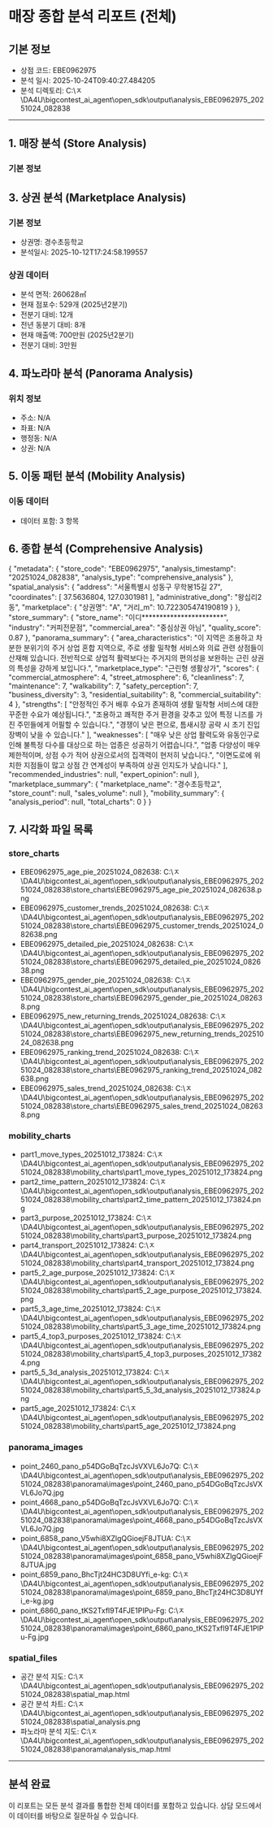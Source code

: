 # 매장 종합 분석 리포트 (전체)

## 기본 정보
- 상점 코드: EBE0962975
- 분석 일시: 2025-10-24T09:40:27.484205
- 분석 디렉토리: C:\ㅈ\DA4U\bigcontest_ai_agent\open_sdk\output\analysis_EBE0962975_20251024_082838

---

## 1. 매장 분석 (Store Analysis)

### 기본 정보
## 3. 상권 분석 (Marketplace Analysis)

### 기본 정보
- 상권명: 경수초등학교
- 분석일시: 2025-10-12T17:24:58.199557

### 상권 데이터
- 분석 면적: 260628㎡
- 현재 점포수: 529개 (2025년2분기)
- 전분기 대비: 12개
- 전년 동분기 대비: 8개
- 현재 매출액: 700만원 (2025년2분기)
- 전분기 대비: 3만원

## 4. 파노라마 분석 (Panorama Analysis)

### 위치 정보
- 주소: N/A
- 좌표: N/A
- 행정동: N/A
- 상권: N/A

## 5. 이동 패턴 분석 (Mobility Analysis)

### 이동 데이터
- 데이터 포함: 3 항목

## 6. 종합 분석 (Comprehensive Analysis)

{
  "metadata": {
    "store_code": "EBE0962975",
    "analysis_timestamp": "20251024_082838",
    "analysis_type": "comprehensive_analysis"
  },
  "spatial_analysis": {
    "address": "서울특별시 성동구 무학봉15길 27",
    "coordinates": [
      37.5636804,
      127.0301981
    ],
    "administrative_dong": "왕십리2동",
    "marketplace": {
      "상권명": "A",
      "거리_m": 10.722305474190819
    }
  },
  "store_summary": {
    "store_name": "이디***********************",
    "industry": "커피전문점",
    "commercial_area": "중심상권 아님",
    "quality_score": 0.87
  },
  "panorama_summary": {
    "area_characteristics": "이 지역은 조용하고 차분한 분위기의 주거 상업 혼합 지역으로, 주로 생활 밀착형 서비스와 의료 관련 상점들이 산재해 있습니다. 전반적으로 상업적 활력보다는 주거지의 편의성을 보완하는 근린 상권의 특성을 강하게 보입니다.",
    "marketplace_type": "근린형 생활상가",
    "scores": {
      "commercial_atmosphere": 4,
      "street_atmosphere": 6,
      "cleanliness": 7,
      "maintenance": 7,
      "walkability": 7,
      "safety_perception": 7,
      "business_diversity": 3,
      "residential_suitability": 8,
      "commercial_suitability": 4
    },
    "strengths": [
      "안정적인 주거 배후 수요가 존재하여 생활 밀착형 서비스에 대한 꾸준한 수요가 예상됩니다.",
      "조용하고 쾌적한 주거 환경을 갖추고 있어 특정 니즈를 가진 주민들에게 어필할 수 있습니다.",
      "경쟁이 낮은 편으로, 틈새시장 공략 시 초기 진입 장벽이 낮을 수 있습니다."
    ],
    "weaknesses": [
      "매우 낮은 상업 활력도와 유동인구로 인해 불특정 다수를 대상으로 하는 업종은 성공하기 어렵습니다.",
      "업종 다양성이 매우 제한적이며, 상점 수가 적어 상권으로서의 집객력이 현저히 낮습니다.",
      "이면도로에 위치한 지점들이 많고 상점 간 연계성이 부족하여 상권 인지도가 낮습니다."
    ],
    "recommended_industries": null,
    "expert_opinion": null
  },
  "marketplace_summary": {
    "marketplace_name": "경수초등학교",
    "store_count": null,
    "sales_volume": null
  },
  "mobility_summary": {
    "analysis_period": null,
    "total_charts": 0
  }
}

## 7. 시각화 파일 목록

### store_charts
- EBE0962975_age_pie_20251024_082638: C:\ㅈ\DA4U\bigcontest_ai_agent\open_sdk\output\analysis_EBE0962975_20251024_082838\store_charts\EBE0962975_age_pie_20251024_082638.png
- EBE0962975_customer_trends_20251024_082638: C:\ㅈ\DA4U\bigcontest_ai_agent\open_sdk\output\analysis_EBE0962975_20251024_082838\store_charts\EBE0962975_customer_trends_20251024_082638.png
- EBE0962975_detailed_pie_20251024_082638: C:\ㅈ\DA4U\bigcontest_ai_agent\open_sdk\output\analysis_EBE0962975_20251024_082838\store_charts\EBE0962975_detailed_pie_20251024_082638.png
- EBE0962975_gender_pie_20251024_082638: C:\ㅈ\DA4U\bigcontest_ai_agent\open_sdk\output\analysis_EBE0962975_20251024_082838\store_charts\EBE0962975_gender_pie_20251024_082638.png
- EBE0962975_new_returning_trends_20251024_082638: C:\ㅈ\DA4U\bigcontest_ai_agent\open_sdk\output\analysis_EBE0962975_20251024_082838\store_charts\EBE0962975_new_returning_trends_20251024_082638.png
- EBE0962975_ranking_trend_20251024_082638: C:\ㅈ\DA4U\bigcontest_ai_agent\open_sdk\output\analysis_EBE0962975_20251024_082838\store_charts\EBE0962975_ranking_trend_20251024_082638.png
- EBE0962975_sales_trend_20251024_082638: C:\ㅈ\DA4U\bigcontest_ai_agent\open_sdk\output\analysis_EBE0962975_20251024_082838\store_charts\EBE0962975_sales_trend_20251024_082638.png
### mobility_charts
- part1_move_types_20251012_173824: C:\ㅈ\DA4U\bigcontest_ai_agent\open_sdk\output\analysis_EBE0962975_20251024_082838\mobility_charts\part1_move_types_20251012_173824.png
- part2_time_pattern_20251012_173824: C:\ㅈ\DA4U\bigcontest_ai_agent\open_sdk\output\analysis_EBE0962975_20251024_082838\mobility_charts\part2_time_pattern_20251012_173824.png
- part3_purpose_20251012_173824: C:\ㅈ\DA4U\bigcontest_ai_agent\open_sdk\output\analysis_EBE0962975_20251024_082838\mobility_charts\part3_purpose_20251012_173824.png
- part4_transport_20251012_173824: C:\ㅈ\DA4U\bigcontest_ai_agent\open_sdk\output\analysis_EBE0962975_20251024_082838\mobility_charts\part4_transport_20251012_173824.png
- part5_2_age_purpose_20251012_173824: C:\ㅈ\DA4U\bigcontest_ai_agent\open_sdk\output\analysis_EBE0962975_20251024_082838\mobility_charts\part5_2_age_purpose_20251012_173824.png
- part5_3_age_time_20251012_173824: C:\ㅈ\DA4U\bigcontest_ai_agent\open_sdk\output\analysis_EBE0962975_20251024_082838\mobility_charts\part5_3_age_time_20251012_173824.png
- part5_4_top3_purposes_20251012_173824: C:\ㅈ\DA4U\bigcontest_ai_agent\open_sdk\output\analysis_EBE0962975_20251024_082838\mobility_charts\part5_4_top3_purposes_20251012_173824.png
- part5_5_3d_analysis_20251012_173824: C:\ㅈ\DA4U\bigcontest_ai_agent\open_sdk\output\analysis_EBE0962975_20251024_082838\mobility_charts\part5_5_3d_analysis_20251012_173824.png
- part5_age_20251012_173824: C:\ㅈ\DA4U\bigcontest_ai_agent\open_sdk\output\analysis_EBE0962975_20251024_082838\mobility_charts\part5_age_20251012_173824.png
### panorama_images
- point_2460_pano_p54DGoBqTzcJsVXVL6Jo7Q: C:\ㅈ\DA4U\bigcontest_ai_agent\open_sdk\output\analysis_EBE0962975_20251024_082838\panorama\images\point_2460_pano_p54DGoBqTzcJsVXVL6Jo7Q.jpg
- point_4668_pano_p54DGoBqTzcJsVXVL6Jo7Q: C:\ㅈ\DA4U\bigcontest_ai_agent\open_sdk\output\analysis_EBE0962975_20251024_082838\panorama\images\point_4668_pano_p54DGoBqTzcJsVXVL6Jo7Q.jpg
- point_6858_pano_V5whi8XZlgQGioejF8JTUA: C:\ㅈ\DA4U\bigcontest_ai_agent\open_sdk\output\analysis_EBE0962975_20251024_082838\panorama\images\point_6858_pano_V5whi8XZlgQGioejF8JTUA.jpg
- point_6859_pano_BhcTjt24HC3D8UYfi_e-kg: C:\ㅈ\DA4U\bigcontest_ai_agent\open_sdk\output\analysis_EBE0962975_20251024_082838\panorama\images\point_6859_pano_BhcTjt24HC3D8UYfi_e-kg.jpg
- point_6860_pano_tKS2Txfl9T4FJE1PIPu-Fg: C:\ㅈ\DA4U\bigcontest_ai_agent\open_sdk\output\analysis_EBE0962975_20251024_082838\panorama\images\point_6860_pano_tKS2Txfl9T4FJE1PIPu-Fg.jpg
### spatial_files
- 공간 분석 지도: C:\ㅈ\DA4U\bigcontest_ai_agent\open_sdk\output\analysis_EBE0962975_20251024_082838\spatial_map.html
- 공간 분석 차트: C:\ㅈ\DA4U\bigcontest_ai_agent\open_sdk\output\analysis_EBE0962975_20251024_082838\spatial_analysis.png
- 파노라마 분석 지도: C:\ㅈ\DA4U\bigcontest_ai_agent\open_sdk\output\analysis_EBE0962975_20251024_082838\panorama\analysis_map.html

---

## 분석 완료
이 리포트는 모든 분석 결과를 통합한 전체 데이터를 포함하고 있습니다.
상담 모드에서 이 데이터를 바탕으로 질문하실 수 있습니다.
